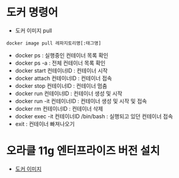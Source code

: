 # 도커 명령어 

- 도커 이미지 pull

```
docker image pull 레파지토리명[:태그명]
```

- docker ps : 실행중인 컨테이너 목록 확인
- docker ps -a : 전체 컨테이너 목록 확인
- docker start 컨테이너ID  : 컨테이너 시작
- docker attach 컨테이너ID  :  컨테이너 접속
- docker stop 컨테이너ID : 컨테이너 멈춤
- docker run 컨테이너ID : 컨테이너 생성 및 시작
- docker run -it 컨테이너ID : 컨테이너 생성 및 시작 및 접속
- docker rm 컨테이너ID : 컨테이너 삭제
- docker exec -it 컨테이너ID /bin/bash  : 실행되고 있던 컨테이너 접속
- exit  : 컨테이너 빠져나오기

# 오라클 11g 엔터프라이즈 버전 설치 
- [도커 이미지](https://hub.docker.com/r/loliconneko/oracle-ee-11g)